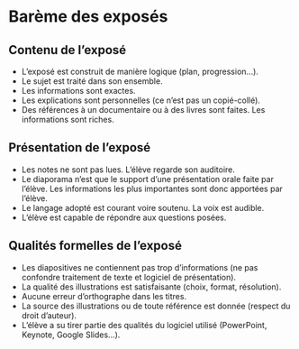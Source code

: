 # Barème des exposés

## Contenu de l’exposé

- L’exposé est construit de manière logique (plan, progression...).
- Le sujet est traité dans son ensemble.
- Les informations sont exactes.
- Les explications sont personnelles (ce n’est pas un copié-collé).
- Des références à un documentaire ou à des livres sont faites. Les informations sont riches.

## Présentation de l’exposé

- Les notes ne sont pas lues. L’élève regarde son auditoire.
- Le diaporama n’est que le support d’une présentation orale faite par l’élève. Les informations les plus importantes sont donc apportées par l’élève.
- Le langage adopté est courant voire soutenu. La voix est audible.
- L’élève est capable de répondre aux questions posées.

## Qualités formelles de l’exposé

- Les diapositives ne contiennent pas trop d’informations (ne pas confondre traitement de texte et logiciel de présentation).
- La qualité des illustrations est satisfaisante (choix, format, résolution).
- Aucune erreur d’orthographe dans les titres.
- La source des illustrations ou de toute référence est donnée (respect du droit d’auteur).
- L’élève a su tirer partie des qualités du logiciel utilisé (PowerPoint, Keynote, Google Slides...).
